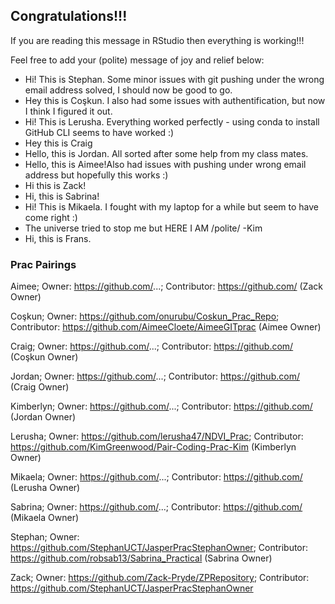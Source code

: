 ## Congratulations!!!

If you are reading this message in RStudio then everything is working!!!

Feel free to add your (polite) message of joy and relief below:

- Hi! This is Stephan. Some minor issues with git pushing under the wrong email address solved, I should now be good to go.
- Hey this is Coşkun. I also had some issues with authentification, but now I think I figured it out. 
- Hi! This is Lerusha. Everything worked perfectly - using conda to install GitHub CLI seems to have worked :) 
- Hey this is Craig
- Hello, this is Jordan.  All sorted after some help from my class mates. 
- Hello, this is Aimee!Also had issues with pushing under wrong email address but hopefully this works :) 
- Hi this is Zack!
- Hi, this is Sabrina! 
- Hi! This is Mikaela. I fought with my laptop for a while but seem to have come right :)
- The universe tried to stop me but HERE I AM /polite/ -Kim 
- Hi, this is Frans.


### Prac Pairings

Aimee; Owner: https://github.com/...; Contributor: https://github.com/ (Zack Owner)

Coşkun; Owner: https://github.com/onurubu/Coskun_Prac_Repo; Contributor: https://github.com/AimeeCloete/AimeeGITprac (Aimee Owner)

Craig; Owner: https://github.com/...; Contributor: https://github.com/ (Coşkun Owner)

Jordan; Owner: https://github.com/...; Contributor: https://github.com/ (Craig Owner)

Kimberlyn; Owner: https://github.com/...; Contributor: https://github.com/ (Jordan Owner)

Lerusha; Owner: https://github.com/lerusha47/NDVI_Prac; Contributor: https://github.com/KimGreenwood/Pair-Coding-Prac-Kim (Kimberlyn Owner)

Mikaela; Owner: https://github.com/...; Contributor: https://github.com/ (Lerusha Owner)

Sabrina; Owner: https://github.com/...; Contributor: https://github.com/ (Mikaela Owner)

Stephan; Owner: https://github.com/StephanUCT/JasperPracStephanOwner; Contributor: https://github.com/robsab13/Sabrina_Practical (Sabrina Owner)

Zack; Owner: https://github.com/Zack-Pryde/ZPRepository; Contributor: https://github.com/StephanUCT/JasperPracStephanOwner


